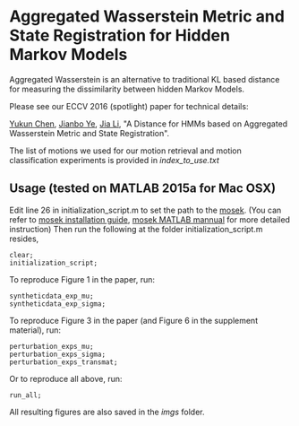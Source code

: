 Aggregated Wasserstein Metric and State Registration for Hidden Markov Models
===========
Aggregated Wasserstein is an alternative to traditional KL based distance for measuring the dissimilarity between hidden Markov Models.

Please see our ECCV 2016 (spotlight) paper for technical details:

[Yukun Chen](http://www.personal.psu.edu/yzc147), [Jianbo Ye](http://www.personal.psu.edu/jxy198), [Jia Li](http://stat.psu.edu/~jiali/), "A Distance for HMMs based on Aggregated Wasserstein Metric and State Registration".

The list of motions we used for our motion retrieval and motion classification experiments is provided in *index_to_use.txt*

## Usage (tested on MATLAB 2015a for Mac OSX)
Edit line 26 in initialization_script.m to set the path to the [mosek](https://www.mosek.com). (You can refer to [mosek installation guide](http://docs.mosek.com/7.0/toolsinstall.pdf), [mosek MATLAB mannual](http://docs.mosek.com/7.0/toolbox/Installation.html) for more detailed instruction) Then run the following at the folder initialization_script.m resides,
```
clear;
initialization_script;
```
To reproduce Figure 1 in the paper, run:
```
syntheticdata_exp_mu;
syntheticdata_exp_sigma;
```
To reproduce Figure 3 in the paper (and Figure 6 in the supplement material), run:
```
perturbation_exps_mu;
perturbation_exps_sigma;
perturbation_exps_transmat;
```

Or to reproduce all above, run:
```
run_all;
```
All resulting figures are also saved in the *imgs* folder.
